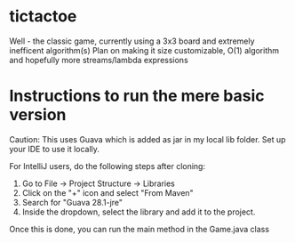 # tictactoe

Well - the classic game, currently using a 3x3 board and extremely inefficent algorithm(s)
Plan on making it size customizable, O(1) algorithm and hopefully more streams/lambda expressions

# Instructions to run the mere basic version

Caution: This uses Guava which is added as jar in my local lib folder. Set up your IDE to use it locally.

For IntelliJ users, do the following steps after cloning:
1. Go to File -> Project Structure -> Libraries
2. Click on the "+" icon and select "From Maven"
3. Search for "Guava 28.1-jre"
4. Inside the dropdown, select the library and add it to the project.

Once this is done, you can run the main method in the Game.java class
